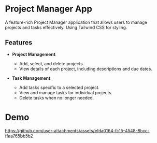 # Project Manager App

A feature-rich Project Manager application that allows users to manage projects and tasks effectively. Using Tailwind CSS for styling.

## Features

- **Project Management**:
  - Add, select, and delete projects.
  - View details of each project, including descriptions and due dates.

- **Task Management**:
  - Add tasks specific to a selected project.
  - View and manage tasks for individual projects.
  - Delete tasks when no longer needed.

# Demo
https://github.com/user-attachments/assets/efda0164-fc15-4548-8bcc-ffaa765bb5b2


